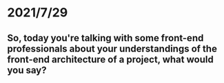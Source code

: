 # 2021/7/29
## So, today you're talking with some front-end professionals about your understandings of the front-end architecture of a project, what would you say?